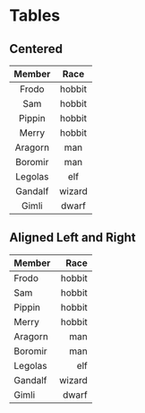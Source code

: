 # Tables

## Centered 

Member | Race
:---:| :---:
Frodo | hobbit
Sam | hobbit
Pippin | hobbit
Merry | hobbit
Aragorn | man
Boromir | man
Legolas | elf
Gandalf | wizard
Gimli | dwarf

## Aligned Left and Right

Member | Race
:---| ---:
Frodo | hobbit
Sam | hobbit
Pippin | hobbit
Merry | hobbit
Aragorn | man
Boromir | man
Legolas | elf
Gandalf | wizard
Gimli | dwarf
